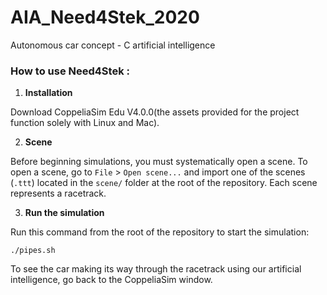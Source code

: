# AIA_Need4Stek_2020
Autonomous car concept - C artificial intelligence

### How to use Need4Stek :

1. **Installation**

Download CoppeliaSim Edu V4.0.0(the assets provided for the project function solely with Linux and Mac).


2. **Scene**

Before beginning simulations, you must systematically open a scene. To open a scene, go to `File` > `Open scene...` and import one of the scenes (`.ttt`) located in the `scene/` folder at the root of the repository. Each scene represents a racetrack.

3. **Run the simulation**

Run this command from the root of the repository to start the simulation:
```
./pipes.sh
```

To see the car making its way through the racetrack using our artificial intelligence, go back to the CoppeliaSim window.
